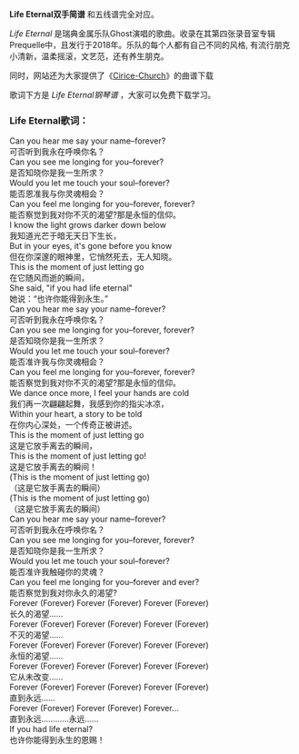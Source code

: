 

**Life Eternal双手简谱** 和五线谱完全对应。

_Life Eternal_
是瑞典金属乐队Ghost演唱的歌曲。收录在其第四张录音室专辑Prequelle中，且发行于2018年。乐队的每个人都有自己不同的风格,
有流行朋克小清新，温柔摇滚，文艺范，还有养生朋克。

同时，网站还为大家提供了《[Cirice-Church](Music-10099-Cirice-Church-Ghost.html "Cirice-
Church")》的曲谱下载

歌词下方是 _Life Eternal钢琴谱_ ，大家可以免费下载学习。

### Life Eternal歌词：

Can you hear me say your name–forever?  
可否听到我永在呼唤你名？  
Can you see me longing for you–forever?  
是否知晓你是我一生所求？  
Would you let me touch your soul–forever?  
能否恩准我与你灵魂相会？  
Can you feel me longing for you–forever, forever?  
能否察觉到我对你不灭的渴望?那是永恒的信仰。  
I know the light grows darker down below  
我知道光芒于暗无天日下生长，  
But in your eyes, it's gone before you know  
但在你深邃的眼神里，它悄然死去，无人知晓。  
This is the moment of just letting go  
在它随风而逝的瞬间，  
She said, "if you had life eternal"  
她说：“也许你能得到永生。”  
Can you hear me say your name–forever?  
可否听到我永在呼唤你名？  
Can you see me longing for you–forever, forever?  
是否知晓你是我一生所求？  
Would you let me touch your soul–forever?  
能否准许我与你灵魂相会？  
Can you feel me longing for you–forever, forever?  
能否察觉到我对你不灭的渴望?那是永恒的信仰。  
We dance once more, I feel your hands are cold  
我们再一次翩翩起舞，我感到你的指尖冰凉，  
Within your heart, a story to be told  
在你内心深处，一个传奇正被讲述。  
This is the moment of just letting go  
这是它放手离去的瞬间，  
This is the moment of just letting go!  
这是它放手离去的瞬间！  
(This is the moment of just letting go)  
（这是它放手离去的瞬间）  
(This is the moment of just letting go)  
（这是它放手离去的瞬间）  
Can you hear me say your name–forever?  
可否听到我永在呼唤你名？  
Can you see me longing for you–forever, forever?  
是否知晓你是我一生所求？  
Would you let me touch your soul–forever?  
能否准许我触碰你的灵魂？  
Can you feel me longing for you–forever and ever?  
能否察觉到我对你永久的渴望?  
Forever (Forever) Forever (Forever) Forever (Forever)  
长久的渴望……  
Forever (Forever) Forever (Forever) Forever (Forever)  
不灭的渴望……  
Forever (Forever) Forever (Forever) Forever (Forever)  
永恒的渴望……  
Forever (Forever) Forever (Forever) Forever (Forever)  
它从未改变……  
Forever (Forever) Forever (Forever) Forever (Forever)  
直到永远……  
Forever (Forever) Forever (Forever) Forever...  
直到永远…………永远……  
If you had life eternal?  
也许你能得到永生的恩赐！


